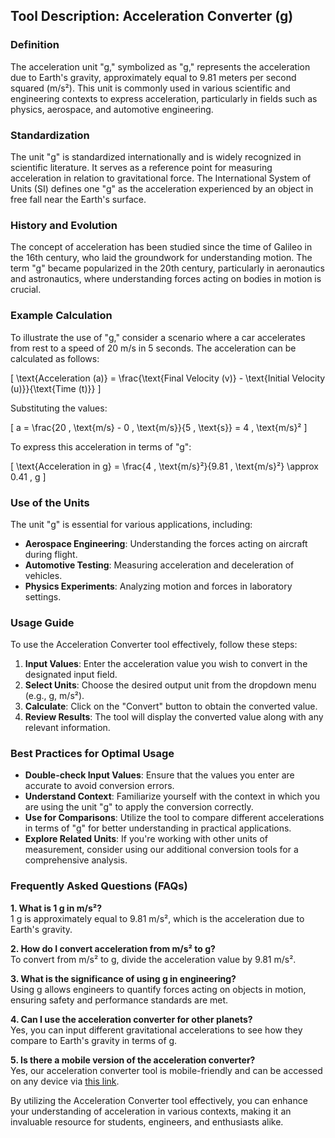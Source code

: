 ## Tool Description: Acceleration Converter (g)

### Definition
The acceleration unit "g," symbolized as "g," represents the acceleration due to Earth's gravity, approximately equal to 9.81 meters per second squared (m/s²). This unit is commonly used in various scientific and engineering contexts to express acceleration, particularly in fields such as physics, aerospace, and automotive engineering.

### Standardization
The unit "g" is standardized internationally and is widely recognized in scientific literature. It serves as a reference point for measuring acceleration in relation to gravitational force. The International System of Units (SI) defines one "g" as the acceleration experienced by an object in free fall near the Earth's surface.

### History and Evolution
The concept of acceleration has been studied since the time of Galileo in the 16th century, who laid the groundwork for understanding motion. The term "g" became popularized in the 20th century, particularly in aeronautics and astronautics, where understanding forces acting on bodies in motion is crucial.

### Example Calculation
To illustrate the use of "g," consider a scenario where a car accelerates from rest to a speed of 20 m/s in 5 seconds. The acceleration can be calculated as follows:

\[ \text{Acceleration (a)} = \frac{\text{Final Velocity (v)} - \text{Initial Velocity (u)}}{\text{Time (t)}} \]

Substituting the values:

\[ a = \frac{20 \, \text{m/s} - 0 \, \text{m/s}}{5 \, \text{s}} = 4 \, \text{m/s}² \]

To express this acceleration in terms of "g":

\[ \text{Acceleration in g} = \frac{4 \, \text{m/s}²}{9.81 \, \text{m/s}²} \approx 0.41 \, g \]

### Use of the Units
The unit "g" is essential for various applications, including:

- **Aerospace Engineering**: Understanding the forces acting on aircraft during flight.
- **Automotive Testing**: Measuring acceleration and deceleration of vehicles.
- **Physics Experiments**: Analyzing motion and forces in laboratory settings.

### Usage Guide
To use the Acceleration Converter tool effectively, follow these steps:

1. **Input Values**: Enter the acceleration value you wish to convert in the designated input field.
2. **Select Units**: Choose the desired output unit from the dropdown menu (e.g., g, m/s²).
3. **Calculate**: Click on the "Convert" button to obtain the converted value.
4. **Review Results**: The tool will display the converted value along with any relevant information.

### Best Practices for Optimal Usage
- **Double-check Input Values**: Ensure that the values you enter are accurate to avoid conversion errors.
- **Understand Context**: Familiarize yourself with the context in which you are using the unit "g" to apply the conversion correctly.
- **Use for Comparisons**: Utilize the tool to compare different accelerations in terms of "g" for better understanding in practical applications.
- **Explore Related Units**: If you're working with other units of measurement, consider using our additional conversion tools for a comprehensive analysis.

### Frequently Asked Questions (FAQs)

**1. What is 1 g in m/s²?**  
1 g is approximately equal to 9.81 m/s², which is the acceleration due to Earth's gravity.

**2. How do I convert acceleration from m/s² to g?**  
To convert from m/s² to g, divide the acceleration value by 9.81 m/s².

**3. What is the significance of using g in engineering?**  
Using g allows engineers to quantify forces acting on objects in motion, ensuring safety and performance standards are met.

**4. Can I use the acceleration converter for other planets?**  
Yes, you can input different gravitational accelerations to see how they compare to Earth's gravity in terms of g.

**5. Is there a mobile version of the acceleration converter?**  
Yes, our acceleration converter tool is mobile-friendly and can be accessed on any device via [this link](https://www.inayam.co/unit-converter/acceleration).

By utilizing the Acceleration Converter tool effectively, you can enhance your understanding of acceleration in various contexts, making it an invaluable resource for students, engineers, and enthusiasts alike.